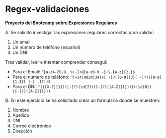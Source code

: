 # Regex-validaciones
**Proyecto del Bootcamp sobre Expresiones Regulares**

A. Se solicitó investigar las expresiones regulares correctas para validar:
  1. Un email
  2. Un número de teléfono (español)
  3. Un DNI
  
  Tras validar, leer e intentar comprender conseguí:
  
  * Para el Email: `^[a-zA-Z0-9._%+-]+@[a-z0-9.-]+\.[a-z]{2,}$`
  * Para el número de teléfono: `^[+34|0034|34]+[ -]?([0-9]{3}[ -]?)([0-9]{1,3}[ |-| .]?))$`
  * Para el DNI: `^(([X-Z]{1})([-]?)(\d{7})([-]?)([A-Z]{1}))|((\d{8})([-]?)([A-Z]{1}))`
  

B. En este ejercicio se ha solicitado crear un formulario donde se muestren:
  1. Nombre
  2. Apellido
  3. DNI
  4. Correo electrónico 
  5. Dirección
  
  
